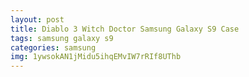 ```yaml
---
layout: post
title: Diablo 3 Witch Doctor Samsung Galaxy S9 Case
tags: samsung galaxy s9
categories: samsung
img: 1ywsokAN1jMidu5ihqEMvIW7rRIf8UThb
---
```

